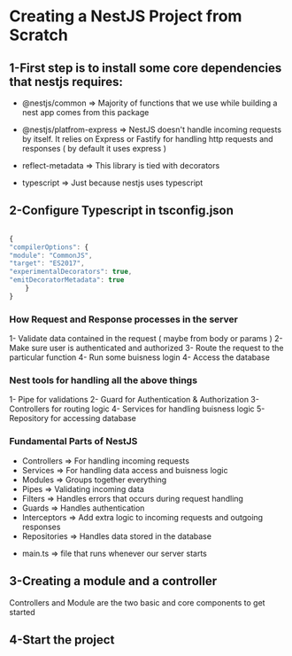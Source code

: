 # Creating a NestJS Project from Scratch

## 1-First step is to install some core dependencies that nestjs requires:

- @nestjs/common => Majority of functions that we use while building a nest app comes from this package

- @nestjs/platfrom-express => NestJS doesn't handle incoming requests by itself. It relies on Express or Fastify for handling http requests and responses ( by default it uses express )

- reflect-metadata => This library is tied with decorators

- typescript => Just because nestjs uses typescript

## 2-Configure Typescript in tsconfig.json

```javascript

{
"compilerOptions": {
"module": "CommonJS",
"target": "ES2017",
"experimentalDecorators": true,
"emitDecoratorMetadata": true
    }
}

```

### How Request and Response processes in the server

1- Validate data contained in the request ( maybe from body or params )
2- Make sure user is authenticated and authorized
3- Route the request to the particular function
4- Run some buisness login
4- Access the database

### Nest tools for handling all the above things

1- Pipe for validations
2- Guard for Authentication & Authorization
3- Controllers for routing logic
4- Services for handling buisness logic
5- Repository for accessing database

### Fundamental Parts of NestJS

- Controllers => For handling incoming requests
- Services => For handling data access and buisness logic
- Modules => Groups together everything
- Pipes => Validating incoming data
- Filters => Handles errors that occurs during request handling
- Guards => Handles authentication
- Interceptors => Add extra logic to incoming requests and outgoing responses
- Repositories => Handles data stored in the database

* main.ts => file that runs whenever our server starts

## 3-Creating a module and a controller

Controllers and Module are the two basic and core components to get started

## 4-Start the project
